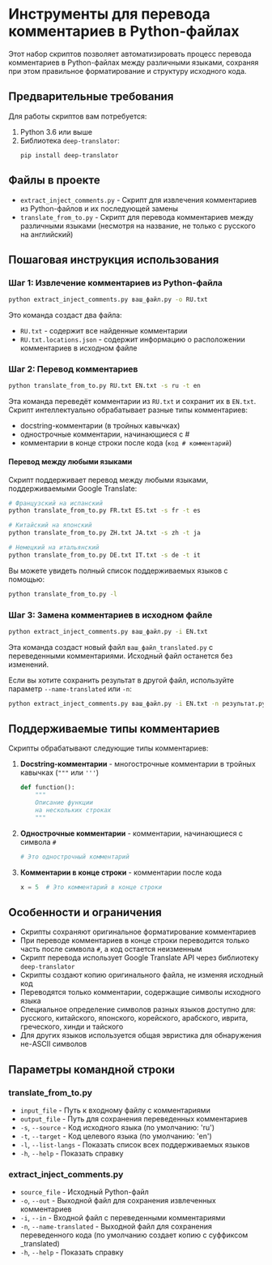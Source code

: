# Инструменты для перевода комментариев в Python-файлах

Этот набор скриптов позволяет автоматизировать процесс перевода комментариев в Python-файлах между различными языками, сохраняя при этом правильное форматирование и структуру исходного кода.

## Предварительные требования

Для работы скриптов вам потребуется:

1. Python 3.6 или выше
2. Библиотека `deep-translator`:
   ```
   pip install deep-translator
   ```

## Файлы в проекте

- `extract_inject_comments.py` - Скрипт для извлечения комментариев из Python-файлов и их последующей замены
- `translate_from_to.py` - Скрипт для перевода комментариев между различными языками (несмотря на название, не только с русского на английский)

## Пошаговая инструкция использования

### Шаг 1: Извлечение комментариев из Python-файла

```bash
python extract_inject_comments.py ваш_файл.py -o RU.txt
```

Это команда создаст два файла:
- `RU.txt` - содержит все найденные комментарии
- `RU.txt.locations.json` - содержит информацию о расположении комментариев в исходном файле

### Шаг 2: Перевод комментариев

```bash
python translate_from_to.py RU.txt EN.txt -s ru -t en
```

Эта команда переведёт комментарии из `RU.txt` и сохранит их в `EN.txt`. 
Скрипт интеллектуально обрабатывает разные типы комментариев:
- docstring-комментарии (в тройных кавычках)
- однострочные комментарии, начинающиеся с #
- комментарии в конце строки после кода (`код # комментарий`)

#### Перевод между любыми языками

Скрипт поддерживает перевод между любыми языками, поддерживаемыми Google Translate:

```bash
# Французский на испанский
python translate_from_to.py FR.txt ES.txt -s fr -t es

# Китайский на японский
python translate_from_to.py ZH.txt JA.txt -s zh -t ja

# Немецкий на итальянский
python translate_from_to.py DE.txt IT.txt -s de -t it
```

Вы можете увидеть полный список поддерживаемых языков с помощью:

```bash
python translate_from_to.py -l
```

### Шаг 3: Замена комментариев в исходном файле

```bash
python extract_inject_comments.py ваш_файл.py -i EN.txt
```

Эта команда создаст новый файл `ваш_файл_translated.py` с переведенными комментариями. 
Исходный файл останется без изменений.

Если вы хотите сохранить результат в другой файл, используйте параметр `--name-translated` или `-n`:

```bash
python extract_inject_comments.py ваш_файл.py -i EN.txt -n результат.py
```

## Поддерживаемые типы комментариев

Скрипты обрабатывают следующие типы комментариев:

1. **Docstring-комментарии** - многострочные комментарии в тройных кавычках (`"""` или `'''`)
   ```python
   def function():
       """
       Описание функции
       на нескольких строках
       """
   ```

2. **Однострочные комментарии** - комментарии, начинающиеся с символа `#`
   ```python
   # Это однострочный комментарий
   ```

3. **Комментарии в конце строки** - комментарии после кода
   ```python
   x = 5  # Это комментарий в конце строки
   ```

## Особенности и ограничения

- Скрипты сохраняют оригинальное форматирование комментариев
- При переводе комментариев в конце строки переводится только часть после символа `#`, а код остается неизменным
- Скрипт перевода использует Google Translate API через библиотеку `deep-translator`
- Скрипты создают копию оригинального файла, не изменяя исходный код
- Переводятся только комментарии, содержащие символы исходного языка
- Специальное определение символов разных языков доступно для: русского, китайского, японского, корейского, арабского, иврита, греческого, хинди и тайского
- Для других языков используется общая эвристика для обнаружения не-ASCII символов

## Параметры командной строки

### translate_from_to.py

- `input_file` - Путь к входному файлу с комментариями
- `output_file` - Путь для сохранения переведенных комментариев
- `-s`, `--source` - Код исходного языка (по умолчанию: 'ru')
- `-t`, `--target` - Код целевого языка (по умолчанию: 'en')
- `-l`, `--list-langs` - Показать список всех поддерживаемых языков
- `-h`, `--help` - Показать справку

### extract_inject_comments.py

- `source_file` - Исходный Python-файл
- `-o`, `--out` - Выходной файл для сохранения извлеченных комментариев
- `-i`, `--in` - Входной файл с переведенными комментариями
- `-n`, `--name-translated` - Выходной файл для сохранения переведенного кода (по умолчанию создает копию с суффиксом _translated)
- `-h`, `--help` - Показать справку 
